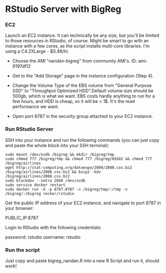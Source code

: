 # RStudio Server with BigReg

### EC2
Launch an EC2 instance. It can technically be any size, but you'll be limited to those resources in RStudio, of course. Might be smart to go with an instance with a few cores, as the script installs multi-core libraries. I'm using a C4.2XLarge - $0.48/hr.

* Choose the AMI "nandan-bigreg" from community AMI's. ID: ami-6197df12

* Get to the "Add Storage" page in the instance configuration (Step 4).

* Change the Volume Type of the EBS volume from "General Purpose SSD" to "Throughput Optimized HDD".Default volume size should be 500gb, which is what we want. EBS costs hardly anything to run for a few hours, and HDD is cheap, so it will be < 1$. It's the read performance we want. 

* Open port 8787 in the security group attached to your EC2 instance.


### Run RStudio Server
SSH into your instance and run the following commands (you can just copy and paste the whole block into your SSH terminal):

```
sudo mount /dev/xvdb /bigreg && mkdir /bigreg/tmp 
sudo chmod 777 /bigreg/tmp && chmod 777 /bigreg/HIGGS && chmod 777 /bigreg/airlines
wget http://stat-computing.org/dataexpo/2009/2008.csv.bz2 /bigreg/airlines/2008.csv.bz2 && bzip2 -kdv /bigreg/airlines/2008.csv.bz2
sudo blockdev --setra 2048 /dev/xvdb
sudo service docker restart
sudo docker run -d -p 8787:8787 -v /bigreg/tmp/:/tmp -v /bigreg/:/bigreg rocker/rstudio
```

Get the public IP address of your EC2 instance, and navigate to port 8787 in your browser:

PUBLIC_IP:8787

Login to RStudio with the following credentials:

password: rstudio
username: rstudio

### Run the script

Just copy and paste bigreg_nandan.R into a new R Script and run it, should work!
